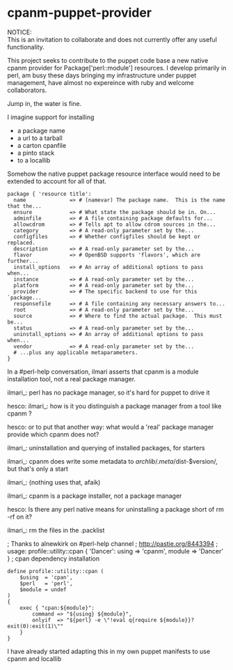 cpanm-puppet-provider
=====================

NOTICE:  
    This is an invitation to collaborate and does not 
    currently offer any useful functionality.  

This project seeks to contribute to the puppet code base 
a new native cpanm provider for Package['perl::module'] 
resources.  I develop primarily in perl, am busy these 
days bringing my infrastructure under puppet management, 
have almost no expereince with ruby and welcome collaborators.  

Jump in, the water is fine.  

I imagine support for installing 

  * a package name 
  * a url to a tarball
  * a carton cpanfile
  * a pinto stack
  * to a locallib

Somehow the native puppet package resource interface 
would need to be extended to account for all of that.  

    package { 'resource title':
      name              => # (namevar) The package name.  This is the name that the...
      ensure            => # What state the package should be in. On...
      adminfile         => # A file containing package defaults for...
      allowcdrom        => # Tells apt to allow cdrom sources in the...
      category          => # A read-only parameter set by the...
      configfiles       => # Whether configfiles should be kept or replaced.  
      description       => # A read-only parameter set by the...
      flavor            => # OpenBSD supports 'flavors', which are further...
      install_options   => # An array of additional options to pass when...
      instance          => # A read-only parameter set by the...
      platform          => # A read-only parameter set by the...
      provider          => # The specific backend to use for this `package...
      responsefile      => # A file containing any necessary answers to...
      root              => # A read-only parameter set by the...
      source            => # Where to find the actual package.  This must be...
      status            => # A read-only parameter set by the...
      uninstall_options => # An array of additional options to pass when...
      vendor            => # A read-only parameter set by the...
      # ...plus any applicable metaparameters.
    }

In a #perl-help conversation, ilmari asserts that cpanm 
is a module installation tool, not a real package manager.  

ilmari_: perl has no package manager, so it's hard 
for puppet to drive it

hesco: ilmari_: how is it you distinguish a package 
manager from a tool like cpanm ?

hesco: or to put that another way: what would a 'real' 
package manager provide which cpanm does not?

ilmari_: uninstallation and querying of installed packages, 
for starters

ilmari_: cpanm does write some metadata to 
$archlib/.meta/$dist-$version/, but that's only a start

ilmari_: (nothing uses that, afaik)

ilmari_: cpanm is a package installer, not a package manager

hesco: Is there any perl native means for uninstalling a 
package short of rm -rf on it?

ilmari_: rm the files in the .packlist

; Thanks to alnewkirk on #perl-help channel
; http://pastie.org/8443394
; usage: profile::utility::cpan { 'Dancer': using => 'cpanm', module => 'Dancer' }
; cpan dependency installation

    define profile::utility::cpan (
        $using  = 'cpan',
        $perl   = 'perl',
        $module = undef
    )
    {
        exec { "cpan:${module}":
            command => "${using} ${module}",
            onlyif  => "${perl} -e \"!eval q{require ${module}}?exit(0):exit(1)\""
        }
    }

I have already started adapting this in my own puppet manifests 
to use cpanm and locallib

